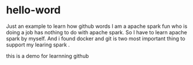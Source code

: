 # hello-word
Just an example to learn how github words
I am a apache spark fun who is doing a job has nothing to do with apache spark.
So I have to learn apache spark by myself.
And i found docker and git is two most important thing to support my learing spark .

this is a demo for learnning github
